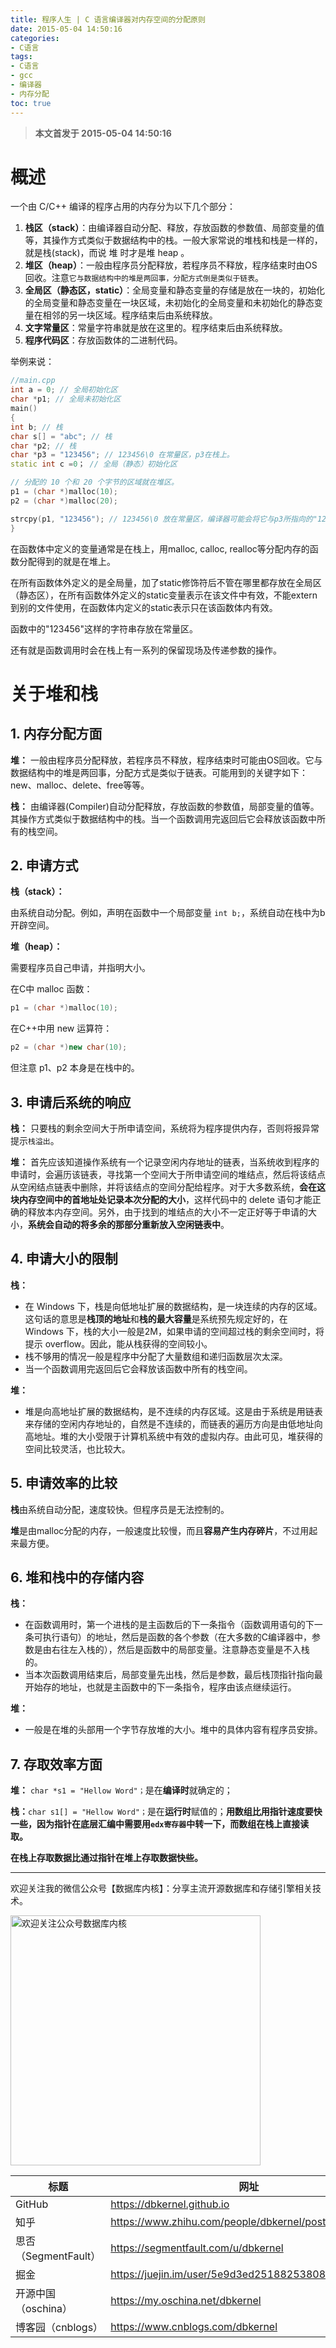 ```yaml
---
title: 程序人生 | C 语言编译器对内存空间的分配原则
date: 2015-05-04 14:50:16
categories:
- C语言
tags:
- C语言
- gcc
- 编译器
- 内存分配
toc: true
---
```


<!-- more -->

>**本文首发于 2015-05-04 14:50:16**

# 概述

一个由 C/C++ 编译的程序占用的内存分为以下几个部分：

1. **栈区（stack）**：由编译器自动分配、释放，存放函数的参数值、局部变量的值等，其操作方式类似于数据结构中的栈。一般大家常说的堆栈和栈是一样的，就是栈(stack)，而说 堆 时才是堆 heap 。 
2. **堆区（heap）**：一般由程序员分配释放，若程序员不释放，程序结束时由OS回收。注意`它与数据结构中的堆是两回事，分配方式倒是类似于链表`。
3. **全局区（静态区，static）**：全局变量和静态变量的存储是放在一块的，初始化的全局变量和静态变量在一块区域，未初始化的全局变量和未初始化的静态变量在相邻的另一块区域。程序结束后由系统释放。
4. **文字常量区**：常量字符串就是放在这里的。程序结束后由系统释放。
5. **程序代码区**：存放函数体的二进制代码。

举例来说：
```cpp
//main.cpp
int a = 0; // 全局初始化区
char *p1; // 全局未初始化区
main()
{
int b; // 栈
char s[] = "abc"; // 栈
char *p2; // 栈
char *p3 = "123456"; // 123456\0 在常量区，p3在栈上。
static int c =0； // 全局（静态）初始化区

// 分配的 10 个和 20 个字节的区域就在堆区。
p1 = (char *)malloc(10);
p2 = (char *)malloc(20);

strcpy(p1, "123456"); // 123456\0 放在常量区，编译器可能会将它与p3所指向的"123456"优化成同一个位置
}
```

在函数体中定义的变量通常是在栈上，用malloc, calloc, realloc等分配内存的函数分配得到的就是在堆上。

在所有函数体外定义的是全局量，加了static修饰符后不管在哪里都存放在全局区（静态区），在所有函数体外定义的static变量表示在该文件中有效，不能extern到别的文件使用，在函数体内定义的static表示只在该函数体内有效。

函数中的"123456"这样的字符串存放在常量区。 

还有就是函数调用时会在栈上有一系列的保留现场及传递参数的操作。 


# 关于堆和栈

## 1. 内存分配方面

**堆：** 一般由程序员分配释放，若程序员不释放，程序结束时可能由OS回收。它与数据结构中的堆是两回事，分配方式是类似于链表。可能用到的关键字如下：new、malloc、delete、free等等。

**栈：** 由编译器(Compiler)自动分配释放，存放函数的参数值，局部变量的值等。其操作方式类似于数据结构中的栈。当一个函数调用完返回后它会释放该函数中所有的栈空间。

## 2. 申请方式

**栈（stack）：**

由系统自动分配。例如，声明在函数中一个局部变量 `int b;`，系统自动在栈中为b开辟空间。

**堆（heap）：**

需要程序员自己申请，并指明大小。

在C中 malloc 函数：
```cpp
p1 = (char *)malloc(10);
```

在C++中用 new 运算符：
```cpp
p2 = (char *)new char(10);
```

但注意 p1、p2 本身是在栈中的。


## 3. 申请后系统的响应

**栈：** 只要栈的剩余空间大于所申请空间，系统将为程序提供内存，否则将报异常提示`栈溢出`。

**堆：** 首先应该知道操作系统有一个记录空闲内存地址的链表，当系统收到程序的申请时，会遍历该链表，寻找第一个空间大于所申请空间的堆结点，然后将该结点从空闲结点链表中删除，并将该结点的空间分配给程序。对于大多数系统，**会在这块内存空间中的首地址处记录本次分配的大小**，这样代码中的 delete 语句才能正确的释放本内存空间。另外，由于找到的堆结点的大小不一定正好等于申请的大小，**系统会自动的将多余的那部分重新放入空闲链表中**。

## 4. 申请大小的限制

**栈：**

- 在 Windows 下，栈是向低地址扩展的数据结构，是一块连续的内存的区域。这句话的意思是**栈顶的地址**和**栈的最大容量**是系统预先规定好的，在 Windows 下，栈的大小一般是2M，如果申请的空间超过栈的剩余空间时，将提示 overflow。因此，能从栈获得的空间较小。
- 栈不够用的情况一般是程序中分配了大量数组和递归函数层次太深。
- 当一个函数调用完返回后它会释放该函数中所有的栈空间。

**堆：**

- 堆是向高地址扩展的数据结构，是不连续的内存区域。这是由于系统是用链表来存储的空闲内存地址的，自然是不连续的，而链表的遍历方向是由低地址向高地址。堆的大小受限于计算机系统中有效的虚拟内存。由此可见，堆获得的空间比较灵活，也比较大。

## 5. 申请效率的比较

**栈**由系统自动分配，速度较快。但程序员是无法控制的。

**堆**是由malloc分配的内存，一般速度比较慢，而且**容易产生内存碎片**，不过用起来最方便。

## 6. 堆和栈中的存储内容

**栈：**

- 在函数调用时，第一个进栈的是主函数后的下一条指令（函数调用语句的下一条可执行语句）的地址，然后是函数的各个参数（在大多数的C编译器中，参数是由右往左入栈的），然后是函数中的局部变量。注意静态变量是不入栈的。
- 当本次函数调用结束后，局部变量先出栈，然后是参数，最后栈顶指针指向最开始存的地址，也就是主函数中的下一条指令，程序由该点继续运行。

**堆：**

- 一般是在堆的头部用一个字节存放堆的大小。堆中的具体内容有程序员安排。

## 7. 存取效率方面

**堆：** `char *s1 = "Hellow Word"；`是在**编译时**就确定的；

**栈：**`char s1[] = "Hellow Word"；`是在**运行时**赋值的；**用数组比用指针速度要快一些，因为指针在底层汇编中需要用`edx寄存器`中转一下，而数组在栈上直接读取。**

**在栈上存取数据比通过指针在堆上存取数据快些。**


----

欢迎关注我的微信公众号【数据库内核】：分享主流开源数据库和存储引擎相关技术。

<img src="https://dbkernel-1306518848.cos.ap-beijing.myqcloud.com/wechat/my-wechat-official-account.png" width="400" height="400" alt="欢迎关注公众号数据库内核" align="center"/>

| 标题                 | 网址                                                  |
| -------------------- | ----------------------------------------------------- |
| GitHub               | https://dbkernel.github.io                            |
| 知乎                 | https://www.zhihu.com/people/dbkernel/posts           |
| 思否（SegmentFault） | https://segmentfault.com/u/dbkernel                   |
| 掘金                 | https://juejin.im/user/5e9d3ed251882538083fed1f/posts |
| 开源中国（oschina）  | https://my.oschina.net/dbkernel                       |
| 博客园（cnblogs）    | https://www.cnblogs.com/dbkernel                      |


